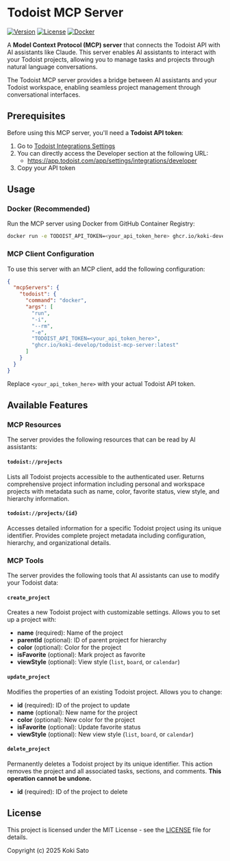 # Todoist MCP Server

[![Version](https://img.shields.io/badge/version-0.0.3-blue.svg)](https://github.com/koki-develop/todoist-mcp-server)
[![License](https://img.shields.io/badge/license-MIT-green.svg)](./LICENSE)
[![Docker](https://img.shields.io/badge/docker-ghcr.io-blue.svg)](https://github.com/koki-develop/todoist-mcp-server/pkgs/container/todoist-mcp-server)

A **Model Context Protocol (MCP) server** that connects the Todoist API with AI assistants like Claude. This server enables AI assistants to interact with your Todoist projects, allowing you to manage tasks and projects through natural language conversations.

The Todoist MCP server provides a bridge between AI assistants and your Todoist workspace, enabling seamless project management through conversational interfaces.

## Prerequisites

Before using this MCP server, you'll need a **Todoist API token**:

1. Go to [Todoist Integrations Settings](https://todoist.com/app/settings/integrations)
2. You can directly access the Developer section at the following URL:
   - https://app.todoist.com/app/settings/integrations/developer
3. Copy your API token

## Usage

### Docker (Recommended)

Run the MCP server using Docker from GitHub Container Registry:

```bash
docker run -e TODOIST_API_TOKEN=<your_api_token_here> ghcr.io/koki-develop/todoist-mcp-server:latest
```

### MCP Client Configuration

To use this server with an MCP client, add the following configuration:

```json
{
  "mcpServers": {
    "todoist": {
      "command": "docker",
      "args": [
        "run",
        "-i",
        "--rm",
        "-e",
        "TODOIST_API_TOKEN=<your_api_token_here>",
        "ghcr.io/koki-develop/todoist-mcp-server:latest"
      ]
    }
  }
}
```

Replace `<your_api_token_here>` with your actual Todoist API token.

## Available Features

### MCP Resources

The server provides the following resources that can be read by AI assistants:

#### `todoist://projects`
Lists all Todoist projects accessible to the authenticated user. Returns comprehensive project information including personal and workspace projects with metadata such as name, color, favorite status, view style, and hierarchy information.

#### `todoist://projects/{id}`
Accesses detailed information for a specific Todoist project using its unique identifier. Provides complete project metadata including configuration, hierarchy, and organizational details.

### MCP Tools

The server provides the following tools that AI assistants can use to modify your Todoist data:

#### `create_project`
Creates a new Todoist project with customizable settings. Allows you to set up a project with:
- **name** (required): Name of the project
- **parentId** (optional): ID of parent project for hierarchy
- **color** (optional): Color for the project
- **isFavorite** (optional): Mark project as favorite
- **viewStyle** (optional): View style (`list`, `board`, or `calendar`)

#### `update_project`
Modifies the properties of an existing Todoist project. Allows you to change:
- **id** (required): ID of the project to update
- **name** (optional): New name for the project
- **color** (optional): New color for the project
- **isFavorite** (optional): Update favorite status
- **viewStyle** (optional): New view style (`list`, `board`, or `calendar`)

#### `delete_project`
Permanently deletes a Todoist project by its unique identifier. This action removes the project and all associated tasks, sections, and comments. **This operation cannot be undone.**
- **id** (required): ID of the project to delete

## License

This project is licensed under the MIT License - see the [LICENSE](./LICENSE) file for details.

Copyright (c) 2025 Koki Sato